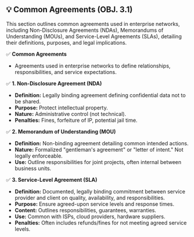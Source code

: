 ## 💡 Common Agreements (OBJ. 3.1)
This section outlines common agreements used in enterprise networks, including Non-Disclosure Agreements (NDAs), Memorandums of Understanding (MOUs), and Service-Level Agreements (SLAs), detailing their definitions, purposes, and legal implications.

✅ **Common Agreements**
- Agreements used in enterprise networks to define relationships, responsibilities, and service expectations.

✅ **1. Non-Disclosure Agreement (NDA)**
- **Definition:** Legally binding agreement defining confidential data not to be shared.
- **Purpose:** Protect intellectual property.
- **Nature:** Administrative control (not technical).
- **Penalties:** Fines, forfeiture of IP, potential jail time.

✅ **2. Memorandum of Understanding (MOU)**
- **Definition:** Non-binding agreement detailing common intended actions.
- **Nature:** Formalized "gentleman's agreement" or "letter of intent." Not legally enforceable.
- **Use:** Outline responsibilities for joint projects, often internal between business units.

✅ **3. Service-Level Agreement (SLA)**
- **Definition:** Documented, legally binding commitment between service provider and client on quality, availability, and responsibilities.
- **Purpose:** Ensure agreed-upon service levels and response times.
- **Content:** Outlines responsibilities, guarantees, warranties.
- **Use:** Common with ISPs, cloud providers, hardware suppliers.
- **Penalties:** Often includes refunds/fines for not meeting agreed service levels.